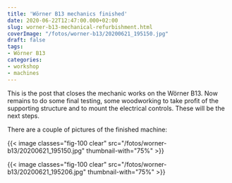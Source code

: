```yaml
---
title: 'Wörner B13 mechanics finished'
date: 2020-06-22T12:47:00.000+02:00
slug: worner-b13-mechanical-refurbishment.html
coverImage: "/fotos/worner-b13/20200621_195150.jpg"
draft: false
tags:
- Wörner B13
categories:
- workshop
- machines
---
```



This is the post that closes the mechanic works on the Wörner B13. Now
remains to do some final testing, some woodworking to take profit of
the supporting structure and to mount the electrical controls. These
will be the next steps.


There are a couple of pictures of the finished machine:


{{< image classes="fig-100 clear"  src="/fotos/worner-b13/20200621_195150.jpg" thumbnail-with="75%" >}}

{{< image classes="fig-100 clear"  src="/fotos/worner-b13/20200621_195206.jpg" thumbnail-with="75%" >}}